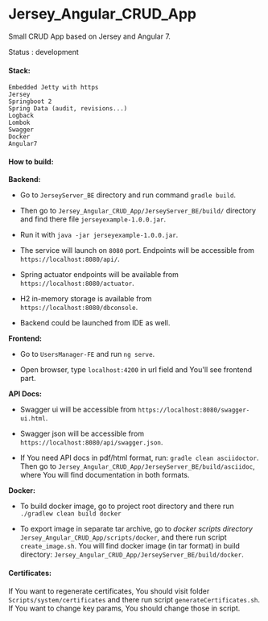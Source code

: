 # Jersey_Angular_CRUD_App
Small CRUD App based on Jersey and Angular 7.

Status : development

#### Stack:

    Embedded Jetty with https 
    Jersey
    Springboot 2
    Spring Data (audit, revisions...)
    Logback
    Lombok
    Swagger
    Docker
    Angular7

#### How to build:
 
**Backend:**

- Go to `JerseyServer_BE` directory and run command `gradle build`.

- Then go to `Jersey_Angular_CRUD_App/JerseyServer_BE/build/` directory and find there file `jerseyexample-1.0.0.jar`.

- Run it with `java -jar jerseyexample-1.0.0.jar`.

- The service will launch on `8080` port. Endpoints will be accessible from `https://localhost:8080/api/`.

- Spring actuator endpoints will be available from `https://localhost:8080/actuator`.

- H2 in-memory storage is available from `https://localhost:8080/dbconsole`.

- Backend could be launched from IDE as well. 

**Frontend:**

- Go to `UsersManager-FE` and run `ng serve`.
 
- Open browser, type `localhost:4200` in url field and You'll see frontend part.

**API Docs:**

- Swagger ui will be accessible from `https://localhost:8080/swagger-ui.html`.

- Swagger json will be accessible from `https://localhost:8080/api/swagger.json`.

- If You need API docs in pdf/html format, run: ```gradle clean asciidoctor```. Then go to ```Jersey_Angular_CRUD_App/JerseyServer_BE/build/asciidoc```, where You will find documentation in both formats.

**Docker:** 

- To build docker image, go to project root directory and there run ```./gradlew clean build docker```

- To export image in separate tar archive, go to _docker scripts directory_ ```Jersey_Angular_CRUD_App/scripts/docker```, and there run script ```create_image.sh```. You will find docker image (in tar format) in build directory: ```Jersey_Angular_CRUD_App/JerseyServer_BE/build/docker```.  

#### Certificates:

If You want to regenerate certificates, You should visit folder `Scripts/system/certificates` and 
there run script `generateCertificates.sh`. If You want to change key params, You should change those in script.